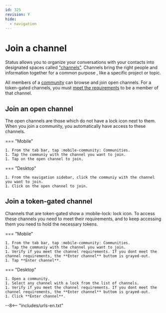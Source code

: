 ```yaml
---
id: 325
revision: Y
hide:
  - navigation
---
```


# Join a channel

Status allows you to organize your conversations with your contacts into designated spaces called ["channels"](channels-your-quick-start-guide.md). Channels bring the right people and information together for a common purpose , like a specific project or topic.

All members of a [community](about-status-communities.md) can browse and join open channels. For a token-gated channels, you must [meet the requirements](understand-token-requirements-in-channels.md) to  be a member of that channel.

## Join an open channel

The open channels are those which do not have a lock icon next to them. When you join a community, you automatically have access to these channels.

=== "Mobile"

    1. From the tab bar, tap :mobile-community: Communities.
    1. Tap the communiy with the channel you want to join.
    1. Tap on the open channel to join. 
    
=== "Desktop"
    
    1. From the navigation sidebar, click the communiy with the channel you want to join.
    1. Click on the open channel to join.

## Join a token-gated channel

Channels that are token-gated show a :mobile-lock: lock icon. To access these channels you need to meet their requirements, and to keep accessing them you need to hold the necessary tokens.

=== "Mobile"

    1. From the tab bar, tap :mobile-community: Communities.
    1. Tap the communiy with the channel you want to join.
    1. Verify if you meet the channel requirements. If you dont meet the channel requirements, the **Enter channel** buttom is grayed-out.
    1. Tap **Enter channel**.

=== "Desktop"
	
    1. Open a community.
    1. Select any channel with a lock from the list of channels.
    1. Verify if you meet the channel requirements. If you dont meet the channel requirements, the **Enter channel** buttom is grayed-out.
    1. Click **Enter channel**.

--8<-- "includes/urls-en.txt"
